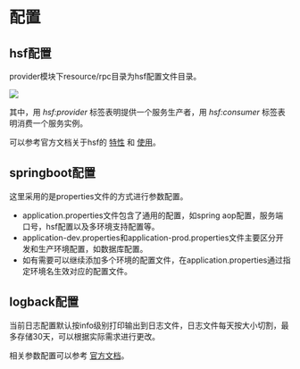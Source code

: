 # 配置

## hsf配置
provider模块下resource/rpc目录为hsf配置文件目录。

![](http://p9vs76p49.bkt.clouddn.com/2018-06-06-15282750414793.jpg)

其中，用 *hsf:provider* 标签表明提供一个服务生产者，用 *hsf:consumer* 标签表明消费一个服务实例。

可以参考官方文档关于hsf的 [特性](https://help.aliyun.com/document_detail/44890.html?spm=a2c4g.11186623.6.657.wcO3Ad#h2--2) 和 [使用](https://help.aliyun.com/document_detail/44170.html?spm=a2c4g.11186623.6.654.H8ThTR#h2-u914Du7F6Eu670Du52A1u5C5Eu60272)。

## springboot配置

这里采用的是properties文件的方式进行参数配置。

- application.properties文件包含了通用的配置，如spring aop配置，服务端口号，hsf配置以及多环境支持配置等。
- application-dev.properties和application-prod.properties文件主要区分开发和生产环境配置，如数据库配置。
- 如有需要可以继续添加多个环境的配置文件，在application.properties通过指定环境名生效对应的配置文件。

## logback配置

当前日志配置默认按info级别打印输出到日志文件，日志文件每天按大小切割，最多存储30天，可以根据实际需求进行更改。

相关参数配置可以参考 [官方文档](https://logback.qos.ch/manual/appenders.html)。

